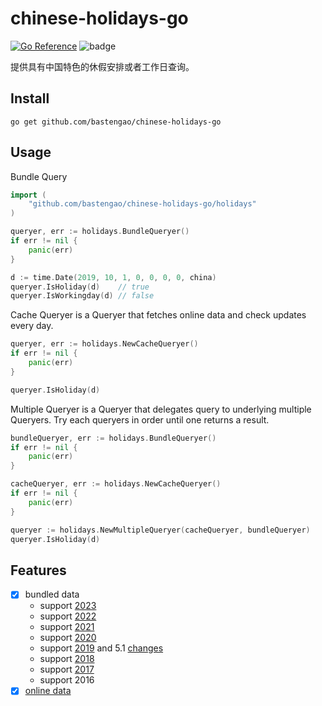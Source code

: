# chinese-holidays-go

[![Go Reference](https://pkg.go.dev/badge/github.com/bastengao/chinese-holidays-go.svg)](https://pkg.go.dev/github.com/bastengao/chinese-holidays-go)
![badge](https://github.com/bastengao/chinese-holidays-go/workflows/Go/badge.svg)

提供具有中国特色的休假安排或者工作日查询。

## Install

    go get github.com/bastengao/chinese-holidays-go

## Usage

Bundle Query

```go
import (
    "github.com/bastengao/chinese-holidays-go/holidays"
)

queryer, err := holidays.BundleQueryer()
if err != nil {
    panic(err)
}

d := time.Date(2019, 10, 1, 0, 0, 0, 0, china)
queryer.IsHoliday(d)    // true
queryer.IsWorkingday(d) // false
```

Cache Queryer is a Queryer that fetches online data and check updates every day.

```go
queryer, err := holidays.NewCacheQueryer()
if err != nil {
    panic(err)
}

queryer.IsHoliday(d)
```

Multiple Queryer is a Queryer that delegates query to underlying multiple Queryers.
Try each queryers in order until one returns a result.

```go
bundleQueryer, err := holidays.BundleQueryer()
if err != nil {
    panic(err)
}

cacheQueryer, err := holidays.NewCacheQueryer()
if err != nil {
    panic(err)
}

queryer := holidays.NewMultipleQueryer(cacheQueryer, bundleQueryer)
queryer.IsHoliday(d)
```

## Features

- [x] bundled data
  - support [2023](http://www.gov.cn/zhengce/content/2022-12/08/content_5730844.htm)
  - support [2022](http://www.gov.cn/zhengce/content/2021-10/25/content_5644835.htm)
  - support [2021](http://www.gov.cn/zhengce/content/2020-11/25/content_5564127.htm)
  - support [2020](http://www.gov.cn/zhengce/content/2019-11/21/content_5454164.htm)
  - support [2019](http://www.gov.cn/zhengce/content/2018-12/06/content_5346276.htm) and 5.1 [changes](http://www.gov.cn/zhengce/content/2019-03/22/content_5375877.htm)
  - support [2018](http://www.gov.cn/zhengce/content/2017-11/30/content_5243579.htm)
  - support [2017](http://www.gov.cn/zhengce/content/2016-12/01/content_5141603.htm)
  - support 2016
- [x] [online data](https://github.com/bastengao/chinese-holidays-data)
